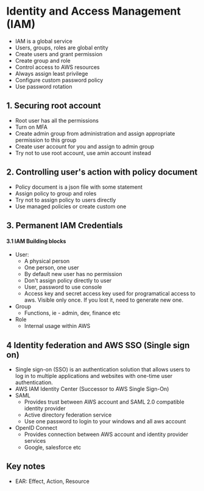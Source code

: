 # Identity and Access Management (IAM)
  - IAM is a global service
  - Users, groups, roles are global entity
  - Create users and grant permission
  - Create group and role
  - Control access to AWS resources
  - Always assign least privilege
  - Configure custom password policy
  - Use password rotation


## 1. Securing root account
  - Root user has all the permissions
  - Turn on MFA
  - Create admin group from administration and assign appropriate permission to this group
  - Create user account for you and assign to admin group
  - Try not to use root account, use amin account instead


## 2. Controlling user's action with policy document
  - Policy document is a json file with some statement
  - Assign policy to group and roles
  - Try not to assign policy to users directly
  - Use managed policies or create custom one


## 3. Permanent IAM Credentials

#### 3.1 IAM Building blocks 
  - User: 
    - A physical person
    - One person, one user
    - By default new user has no permission
    - Don't assign policy directly to user
    - User, password to use console
    - Access key and secret access key used for programatical access to aws. Visible only once. If you lost it, need to generate new one.
  - Group
    - Functions, ie - admin, dev, finance etc
  - Role
    - Internal usage within AWS



## 4 Identity federation and AWS SSO (Single sign on)
  - Single sign-on (SSO) is an authentication solution that allows users to log in to multiple applications and websites with one-time user authentication.
  - AWS IAM Identity Center (Successor to AWS Single Sign-On)
  - SAML
    - Provides trust between AWS account and SAML 2.0 compatible identity provider
    - Active directory federation service
    - Use one password to login to your windows and all aws account
  - OpenID Connect
    - Provides connection between AWS account and identity provider services
    - Google, salesforce etc


## Key notes
  - EAR: Effect, Action, Resource

